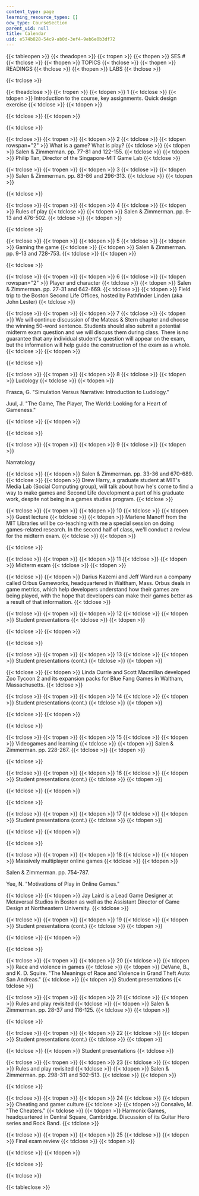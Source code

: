 ```yaml
---
content_type: page
learning_resource_types: []
ocw_type: CourseSection
parent_uid: null
title: Calendar
uid: e574b828-54c9-ab0d-3ef4-9eb6e0b3df72
---
```


{{< tableopen >}}
{{< theadopen >}}
{{< tropen >}}
{{< thopen >}}
SES #
{{< thclose >}}
{{< thopen >}}
TOPICS
{{< thclose >}}
{{< thopen >}}
READINGS
{{< thclose >}}
{{< thopen >}}
LABS
{{< thclose >}}

{{< trclose >}}

{{< theadclose >}}
{{< tropen >}}
{{< tdopen >}}
1
{{< tdclose >}}
{{< tdopen >}}
Introduction to the course, key assignments. Quick design exercise
{{< tdclose >}}
{{< tdopen >}}

{{< tdclose >}}
{{< tdopen >}}

{{< tdclose >}}

{{< trclose >}}
{{< tropen >}}
{{< tdopen >}}
2
{{< tdclose >}}
{{< tdopen rowspan="2" >}}
What is a game? What is play?
{{< tdclose >}}
{{< tdopen >}}
Salen & Zimmerman. pp. 77-81 and 122-155.
{{< tdclose >}}
{{< tdopen >}}
Philip Tan, Director of the Singapore-MIT Game Lab
{{< tdclose >}}

{{< trclose >}}
{{< tropen >}}
{{< tdopen >}}
3
{{< tdclose >}}
{{< tdopen >}}
Salen & Zimmerman. pp. 83-86 and 296-313.
{{< tdclose >}}
{{< tdopen >}}

{{< tdclose >}}

{{< trclose >}}
{{< tropen >}}
{{< tdopen >}}
4
{{< tdclose >}}
{{< tdopen >}}
Rules of play
{{< tdclose >}}
{{< tdopen >}}
Salen & Zimmerman. pp. 9-13 and 476-502.
{{< tdclose >}}
{{< tdopen >}}

{{< tdclose >}}

{{< trclose >}}
{{< tropen >}}
{{< tdopen >}}
5
{{< tdclose >}}
{{< tdopen >}}
Gaming the game
{{< tdclose >}}
{{< tdopen >}}
Salen & Zimmerman. pp. 9-13 and 728-753.
{{< tdclose >}}
{{< tdopen >}}

{{< tdclose >}}

{{< trclose >}}
{{< tropen >}}
{{< tdopen >}}
6
{{< tdclose >}}
{{< tdopen rowspan="2" >}}
Player and character
{{< tdclose >}}
{{< tdopen >}}
Salen & Zimmerman. pp. 27-31 and 642-669.
{{< tdclose >}}
{{< tdopen >}}
Field trip to the Boston Second Life Offices, hosted by Pathfinder Linden (aka John Lester)
{{< tdclose >}}

{{< trclose >}}
{{< tropen >}}
{{< tdopen >}}
7
{{< tdclose >}}
{{< tdopen >}}
We will continue discussion of the Mateas & Stern chapter and choose the winning 50-word sentence. Students should also submit a potential midterm exam question and we will discuss them during class. There is no guarantee that any individual student's question will appear on the exam, but the information will help guide the construction of the exam as a whole.
{{< tdclose >}}
{{< tdopen >}}

{{< tdclose >}}

{{< trclose >}}
{{< tropen >}}
{{< tdopen >}}
8
{{< tdclose >}}
{{< tdopen >}}
Ludology
{{< tdclose >}}
{{< tdopen >}}


Frasca, G. "Simulation Versus Narrative: Introduction to Ludology."

Juul, J. "The Game, The Player, The World: Looking for a Heart of Gameness."


{{< tdclose >}}
{{< tdopen >}}

{{< tdclose >}}

{{< trclose >}}
{{< tropen >}}
{{< tdopen >}}
9
{{< tdclose >}}
{{< tdopen >}}


Narratology


{{< tdclose >}}
{{< tdopen >}}
Salen & Zimmerman. pp. 33-36 and 670-689.
{{< tdclose >}}
{{< tdopen >}}
Drew Harry, a graduate student at MIT's Media Lab (Social Computing group), will talk about how he's come to find a way to make games and Second Life development a part of his graduate work, despite not being in a games studies program.
{{< tdclose >}}

{{< trclose >}}
{{< tropen >}}
{{< tdopen >}}
10
{{< tdclose >}}
{{< tdopen >}}
Guest lecture
{{< tdclose >}}
{{< tdopen >}}
Marlene Manoff from the MIT Libraries will be co-teaching with me a special session on doing games-related research. In the second half of class, we'll conduct a review for the midterm exam.
{{< tdclose >}}
{{< tdopen >}}

{{< tdclose >}}

{{< trclose >}}
{{< tropen >}}
{{< tdopen >}}
11
{{< tdclose >}}
{{< tdopen >}}
Midterm exam
{{< tdclose >}}
{{< tdopen >}}

{{< tdclose >}}
{{< tdopen >}}
Darius Kazemi and Jeff Ward run a company called Orbus Gameworks, headquartered in Waltham, Mass. Orbus deals in game metrics, which help developers understand how their games are being played, with the hope that developers can make their games better as a result of that information.
{{< tdclose >}}

{{< trclose >}}
{{< tropen >}}
{{< tdopen >}}
12
{{< tdclose >}}
{{< tdopen >}}
Student presentations
{{< tdclose >}}
{{< tdopen >}}

{{< tdclose >}}
{{< tdopen >}}

{{< tdclose >}}

{{< trclose >}}
{{< tropen >}}
{{< tdopen >}}
13
{{< tdclose >}}
{{< tdopen >}}
Student presentations (cont.)
{{< tdclose >}}
{{< tdopen >}}

{{< tdclose >}}
{{< tdopen >}}
Linda Currie and Scott Macmillan developed Zoo Tycoon 2 and its expansion packs for Blue Fang Games in Waltham, Massachusetts.
{{< tdclose >}}

{{< trclose >}}
{{< tropen >}}
{{< tdopen >}}
14
{{< tdclose >}}
{{< tdopen >}}
Student presentations (cont.)
{{< tdclose >}}
{{< tdopen >}}

{{< tdclose >}}
{{< tdopen >}}

{{< tdclose >}}

{{< trclose >}}
{{< tropen >}}
{{< tdopen >}}
15
{{< tdclose >}}
{{< tdopen >}}
Videogames and learning
{{< tdclose >}}
{{< tdopen >}}
Salen & Zimmerman. pp. 228-267.
{{< tdclose >}}
{{< tdopen >}}

{{< tdclose >}}

{{< trclose >}}
{{< tropen >}}
{{< tdopen >}}
16
{{< tdclose >}}
{{< tdopen >}}
Student presentations (cont.)
{{< tdclose >}}
{{< tdopen >}}

{{< tdclose >}}
{{< tdopen >}}

{{< tdclose >}}

{{< trclose >}}
{{< tropen >}}
{{< tdopen >}}
17
{{< tdclose >}}
{{< tdopen >}}
Student presentations (cont.)
{{< tdclose >}}
{{< tdopen >}}

{{< tdclose >}}
{{< tdopen >}}

{{< tdclose >}}

{{< trclose >}}
{{< tropen >}}
{{< tdopen >}}
18
{{< tdclose >}}
{{< tdopen >}}
Massively multiplayer online games
{{< tdclose >}}
{{< tdopen >}}


Salen & Zimmerman. pp. 754-787.

Yee, N. "Motivations of Play in Online Games."


{{< tdclose >}}
{{< tdopen >}}
Jay Laird is a Lead Game Designer at Metaversal Studios in Boston as well as the Assistant Director of Game Design at Northeastern University.
{{< tdclose >}}

{{< trclose >}}
{{< tropen >}}
{{< tdopen >}}
19
{{< tdclose >}}
{{< tdopen >}}
Student presentations (cont.)
{{< tdclose >}}
{{< tdopen >}}

{{< tdclose >}}
{{< tdopen >}}

{{< tdclose >}}

{{< trclose >}}
{{< tropen >}}
{{< tdopen >}}
20
{{< tdclose >}}
{{< tdopen >}}
Race and violence in games
{{< tdclose >}}
{{< tdopen >}}
DeVane, B., and K. D. Squire. "The Meanings of Race and Violence in Grand Theft Auto: San Andreas."
{{< tdclose >}}
{{< tdopen >}}
Student presentations
{{< tdclose >}}

{{< trclose >}}
{{< tropen >}}
{{< tdopen >}}
21
{{< tdclose >}}
{{< tdopen >}}
Rules and play revisited
{{< tdclose >}}
{{< tdopen >}}
Salen & Zimmerman. pp. 28-37 and 116-125.
{{< tdclose >}}
{{< tdopen >}}

{{< tdclose >}}

{{< trclose >}}
{{< tropen >}}
{{< tdopen >}}
22
{{< tdclose >}}
{{< tdopen >}}
Student presentations (cont.)
{{< tdclose >}}
{{< tdopen >}}

{{< tdclose >}}
{{< tdopen >}}
Student presentations
{{< tdclose >}}

{{< trclose >}}
{{< tropen >}}
{{< tdopen >}}
23
{{< tdclose >}}
{{< tdopen >}}
Rules and play revisited
{{< tdclose >}}
{{< tdopen >}}
Salen & Zimmerman. pp. 298-311 and 502-513.
{{< tdclose >}}
{{< tdopen >}}

{{< tdclose >}}

{{< trclose >}}
{{< tropen >}}
{{< tdopen >}}
24
{{< tdclose >}}
{{< tdopen >}}
Cheating and gamer culture
{{< tdclose >}}
{{< tdopen >}}
Consalvo, M. "The Cheaters."
{{< tdclose >}}
{{< tdopen >}}
Harmonix Games, headquartered in Central Square, Cambridge. Discussion of its Guitar Hero series and Rock Band.
{{< tdclose >}}

{{< trclose >}}
{{< tropen >}}
{{< tdopen >}}
25
{{< tdclose >}}
{{< tdopen >}}
Final exam review
{{< tdclose >}}
{{< tdopen >}}

{{< tdclose >}}
{{< tdopen >}}

{{< tdclose >}}

{{< trclose >}}

{{< tableclose >}}